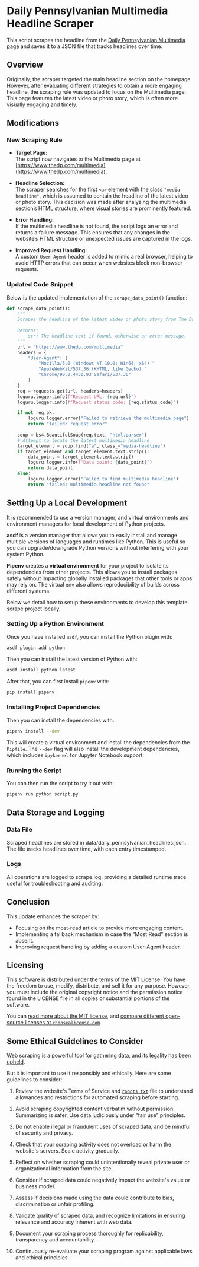 # Daily Pennsylvanian Multimedia Headline Scraper

This script scrapes the headline from the [Daily Pennsylvanian Multimedia page](https://www.thedp.com/multimedia) and saves it to a JSON file that tracks headlines over time.

## Overview

Originally, the scraper targeted the main headline section on the homepage. However, after evaluating different strategies to obtain a more engaging headline, the scraping rule was updated to focus on the Multimedia page. This page features the latest video or photo story, which is often more visually engaging and timely.

## Modifications

### New Scraping Rule

- **Target Page:**  
  The script now navigates to the Multimedia page at [https://www.thedp.com/multimedia](https://www.thedp.com/multimedia).

- **Headline Selection:**  
  The scraper searches for the first `<a>` element with the class `"media-headline"`, which is assumed to contain the headline of the latest video or photo story. This decision was made after analyzing the multimedia section’s HTML structure, where visual stories are prominently featured.

- **Error Handling:**  
  If the multimedia headline is not found, the script logs an error and returns a failure message. This ensures that any changes in the website’s HTML structure or unexpected issues are captured in the logs.

- **Improved Request Handling:**  
  A custom `User-Agent` header is added to mimic a real browser, helping to avoid HTTP errors that can occur when websites block non-browser requests.

### Updated Code Snippet

Below is the updated implementation of the `scrape_data_point()` function:

```python
def scrape_data_point():
    """
    Scrapes the headline of the latest video or photo story from The Daily Pennsylvanian Multimedia page.
    
    Returns:
        str: The headline text if found, otherwise an error message.
    """
    url = "https://www.thedp.com/multimedia"
    headers = {
        "User-Agent": (
            "Mozilla/5.0 (Windows NT 10.0; Win64; x64) "
            "AppleWebKit/537.36 (KHTML, like Gecko) "
            "Chrome/90.0.4430.93 Safari/537.36"
        )
    }
    req = requests.get(url, headers=headers)
    loguru.logger.info(f"Request URL: {req.url}")
    loguru.logger.info(f"Request status code: {req.status_code}")

    if not req.ok:
        loguru.logger.error("Failed to retrieve the multimedia page")
        return "failed: request error"
    
    soup = bs4.BeautifulSoup(req.text, "html.parser")
    # Attempt to locate the latest multimedia headline
    target_element = soup.find("a", class_="media-headline")
    if target_element and target_element.text.strip():
        data_point = target_element.text.strip()
        loguru.logger.info(f"Data point: {data_point}")
        return data_point
    else:
        loguru.logger.error("Failed to find multimedia headline")
        return "failed: multimedia headline not found"
  ```

## Setting Up a Local Development

It is recommended to use a version manager, and virtual environments and environment managers for local development of Python projects.

**asdf** is a version manager that allows you to easily install and manage multiple versions of languages and runtimes like Python. This is useful so you can upgrade/downgrade Python versions without interfering with your system Python.

**Pipenv** creates a **virtual environment** for your project to isolate its dependencies from other projects. This allows you to install packages safely without impacting globally installed packages that other tools or apps may rely on. The virtual env also allows reproducibility of builds across different systems.

Below we detail how to setup these environments to develop this template scrape project locally.

### Setting Up a Python Environment

Once you have installed `asdf`, you can install the Python plugin with:

```bash
asdf plugin add python
```

Then you can install the latest version of Python with:

```bash
asdf install python latest
```

After that, you can first install `pipenv` with:

```bash
pip install pipenv
```

### Installing Project Dependencies

Then you can install the dependencies with:

```bash
pipenv install --dev
```

This will create a virtual environment and install the dependencies from the `Pipfile`. The `--dev` flag will also install the development dependencies, which includes `ipykernel` for Jupyter Notebook support.

### Running the Script

You can then run the script to try it out with:

```bash
pipenv run python script.py
```

## Data Storage and Logging

### Data File

Scraped headlines are stored in data/daily_pennsylvanian_headlines.json. The file tracks headlines over time, with each entry timestamped.

### Logs

All operations are logged to scrape.log, providing a detailed runtime trace useful for troubleshooting and auditing.

## Conclusion

This update enhances the scraper by:

- Focusing on the most-read article to provide more engaging content.
- Implementing a fallback mechanism in case the “Most Read” section is absent.
- Improving request handling by adding a custom User-Agent header.

## Licensing

This software is distributed under the terms of the MIT License. You have the freedom to use, modify, distribute, and sell it for any purpose. However, you must include the original copyright notice and the permission notice found in the LICENSE file in all copies or substantial portions of the software.

You can [read more about the MIT license](https://choosealicense.com/licenses/mit/), and [compare different open-source licenses at `choosealicense.com`](https://choosealicense.com/licenses/).

## Some Ethical Guidelines to Consider

Web scraping is a powerful tool for gathering data, and its [legality has been upheld](https://en.wikipedia.org/wiki/HiQ_Labs_v._LinkedIn).

But it is important to use it responsibly and ethically. Here are some guidelines to consider:

1. Review the website's Terms of Service and [`robots.txt`](https://en.wikipedia.org/wiki/robots.txt) file to understand allowances and restrictions for automated scraping before starting.

2. Avoid scraping copyrighted content verbatim without permission. Summarizing is safer. Use data judiciously under "fair use" principles.

3. Do not enable illegal or fraudulent uses of scraped data, and be mindful of security and privacy.

4. Check that your scraping activity does not overload or harm the website's servers. Scale activity gradually.

5. Reflect on whether scraping could unintentionally reveal private user or organizational information from the site.

6. Consider if scraped data could negatively impact the website's value or business model.

7. Assess if decisions made using the data could contribute to bias, discrimination or unfair profiling.

8. Validate quality of scraped data, and recognize limitations in ensuring relevance and accuracy inherent with web data.  

9. Document your scraping process thoroughly for replicability, transparency and accountability.

10. Continuously re-evaluate your scraping program against applicable laws and ethical principles.
